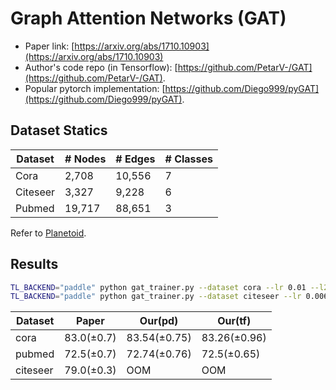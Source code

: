 Graph Attention Networks (GAT)
============

- Paper link: [https://arxiv.org/abs/1710.10903](https://arxiv.org/abs/1710.10903)
- Author's code repo (in Tensorflow):
  [https://github.com/PetarV-/GAT](https://github.com/PetarV-/GAT).
- Popular pytorch implementation:
  [https://github.com/Diego999/pyGAT](https://github.com/Diego999/pyGAT).

Dataset Statics
-------

| Dataset  | # Nodes | # Edges | # Classes |
| -------- | ------- | ------- | --------- |
| Cora     | 2,708   | 10,556  | 7         |
| Citeseer | 3,327   | 9,228   | 6         |
| Pubmed   | 19,717  | 88,651  | 3         |

Refer to [Planetoid](https://gammagl.readthedocs.io/en/latest/api/gammagl.datasets.html#gammagl.datasets.Planetoid).

Results
-------

```bash
TL_BACKEND="paddle" python gat_trainer.py --dataset cora --lr 0.01 --l2_coef 0.01 --drop_rate 0.7
TL_BACKEND="paddle" python gat_trainer.py --dataset citeseer --lr 0.006 --l2_coef 0.04 --drop_rate 0.6
```

| Dataset  | Paper      | Our(pd)      | Our(tf)      |
| -------- | ---------- | ------------ | ------------ |
| cora     | 83.0(±0.7) | 83.54(±0.75) | 83.26(±0.96) |
| pubmed   | 72.5(±0.7) | 72.74(±0.76) | 72.5(±0.65)  |
| citeseer | 79.0(±0.3) | OOM          | OOM          |
